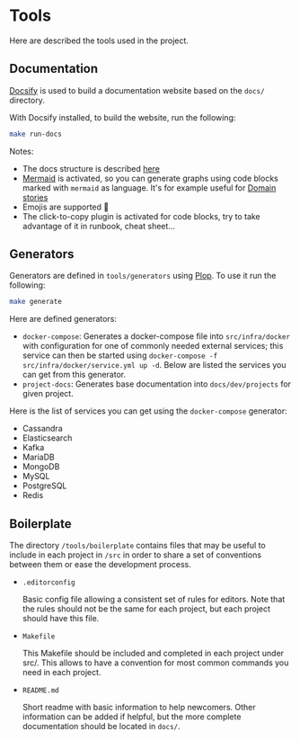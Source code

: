 # Tools

Here are described the tools used in the project.

## Documentation

[Docsify](https://docsify.js.org) is used to build a documentation website based on the `docs/` directory.

With Docsify installed, to build the website, run the following:

```bash
make run-docs
```

Notes:

- The docs structure is described [here](dev/structure#docs)
- [Mermaid](https://mermaidjs.github.io/) is activated, so you can generate graphs using code blocks marked with `mermaid` as language. It's for example useful for [Domain stories](domain/stories/)
- Emojis are supported :tada:
- The click-to-copy plugin is activated for code blocks, try to take advantage of it in runbook, cheat sheet…

## Generators

Generators are defined in `tools/generators` using [Plop](https://plopjs.com/). To use it run the following:

```bash
make generate
```

Here are defined generators:

- `docker-compose`: Generates a docker-compose file into `src/infra/docker` with configuration for one of commonly needed external services; this service can then be started using `docker-compose -f src/infra/docker/service.yml up -d`. Below are listed the services you can get from this generator.
- `project-docs`: Generates base documentation into `docs/dev/projects` for given project.

Here is the list of services you can get using the `docker-compose` generator:

- Cassandra
- Elasticsearch
- Kafka
- MariaDB
- MongoDB
- MySQL
- PostgreSQL
- Redis

## Boilerplate

The directory `/tools/boilerplate` contains files that may be useful to include in each project in `/src` in order to share a set of conventions between them or ease the development process.

- `.editorconfig`

  Basic config file allowing a consistent set of rules for editors. Note that the rules should not be the same for each project, but each project should have this file.

- `Makefile`

  This Makefile should be included and completed in each project under src/. This allows to have a convention for most common commands you need in each project.

- `README.md`

  Short readme with basic information to help newcomers. Other information can be added if helpful, but the more complete documentation should be located in `docs/`.
